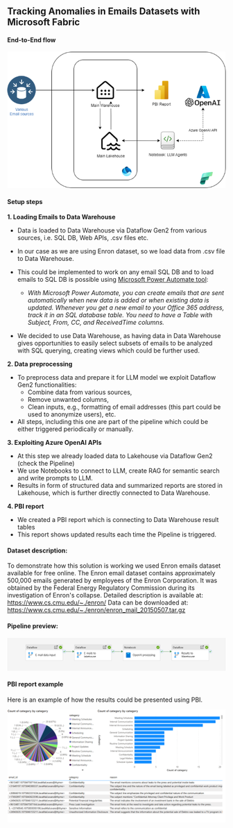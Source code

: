 
## Tracking Anomalies in Emails Datasets with Microsoft Fabric




#### End-to-End flow

![Architecture End-to-end](/images/architecture.png "End-to-end flow")


#### Setup steps
<b>1. Loading Emails to Data Warehouse</b>

  - Data is loaded to Data Warehouse via Dataflow Gen2 from various sources, i.e. SQL DB, Web APIs, .csv files etc.

  - In our case as we are using Enron dataset, so we load data from .csv file to Data Warehouse.

  - This could be implemented to work on any email SQL DB and to load emails to SQL DB is possible using [Microsoft Power Automate tool](https://powerautomate.microsoft.com/en-us/templates/details/588f303807984a8faa2e075c887ca3c1/track-office-365-emails-in-an-sql-database/):
    - <i>With Microsoft Power Automate, you can create emails that are sent automatically when new data is added or when existing data is updated. Whenever you get a new email to your Office 365 address, track it in an SQL database table. You need to have a Table with Subject, From, CC, and ReceivedTime columns. </i>

  - We decided to use Data Warehouse, as having data in Data Warehouse gives opportunities to easily select subsets of emails to be analyzed with SQL querying, creating views which could be further used.


<b>2. Data preprocessing</b>

  - To preprocess data and prepare it for LLM model we exploit Dataflow Gen2 functionalities:
    - Combine data from various sources,
    - Remove unwanted columns,
    - Clean inputs, e.g., formatting of email addresses (this part could be used to anonymize users), etc.
  - All steps, including this one are part of the pipeline which could be either triggered periodically or manually.


<b>3. Exploiting Azure OpenAI APIs</b>

  - At this step we already loaded data to Lakehouse via Dataflow Gen2 (check the Pipeline)
  - We use Notebooks to connect to LLM, create RAG for semantic search and write prompts to LLM.
  - Results in form of structured data and summarized reports are stored in Lakehouse, which is further directly connected to Data Warehouse.

<b>4. PBI report</b>

  - We created a PBI report which is connecting to Data Warehouse result tables
  - This report shows updated results each time the Pipeline is triggered.

#### Dataset description:

To demonstrate how this solution is working we used Enron emails dataset available for free online.
The Enron email dataset contains approximately 500,000 emails generated by employees of the Enron Corporation. It was obtained by the Federal Energy Regulatory Commission during its investigation of Enron's collapse.
Detailed description is available at: https://www.cs.cmu.edu/~./enron/
Data can be downloaded at: https://www.cs.cmu.edu/~./enron/enron_mail_20150507.tar.gz

#### Pipeline preview:

![Pipeline](/images/pipeline.png "Main Pipeline")

#### PBI report example

Here is an example of how the results could be presented using PBI.

![PBI example](images/pbiexample.png "PBI example")
